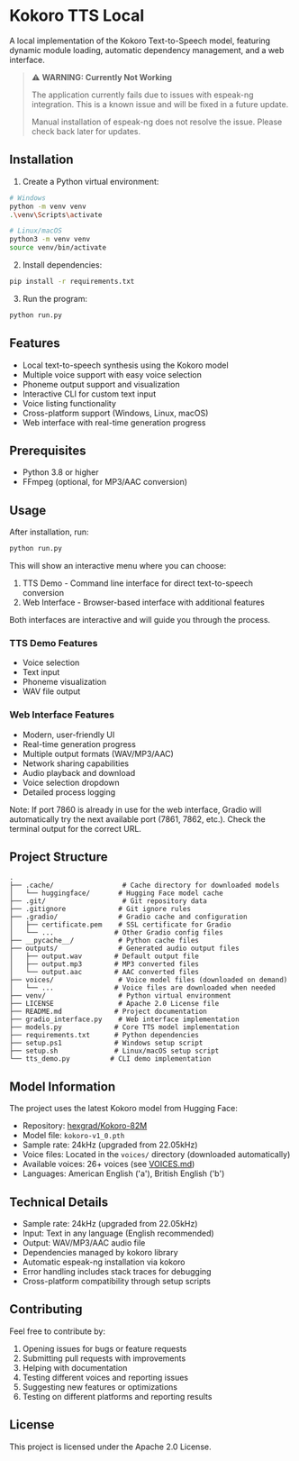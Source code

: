 # Kokoro TTS Local

A local implementation of the Kokoro Text-to-Speech model, featuring dynamic module loading, automatic dependency management, and a web interface.

> ⚠️ **WARNING: Currently Not Working**
> 
> The application currently fails due to issues with espeak-ng integration.
> This is a known issue and will be fixed in a future update.
>
> Manual installation of espeak-ng does not resolve the issue.
> Please check back later for updates.

## Installation

1. Create a Python virtual environment:
```bash
# Windows
python -m venv venv
.\venv\Scripts\activate

# Linux/macOS
python3 -m venv venv
source venv/bin/activate
```

2. Install dependencies:
```bash
pip install -r requirements.txt
```

3. Run the program:
```bash
python run.py
```

## Features

- Local text-to-speech synthesis using the Kokoro model
- Multiple voice support with easy voice selection
- Phoneme output support and visualization
- Interactive CLI for custom text input
- Voice listing functionality
- Cross-platform support (Windows, Linux, macOS)
- Web interface with real-time generation progress

## Prerequisites

- Python 3.8 or higher
- FFmpeg (optional, for MP3/AAC conversion)

## Usage

After installation, run:
```bash
python run.py
```

This will show an interactive menu where you can choose:
1. TTS Demo - Command line interface for direct text-to-speech conversion
2. Web Interface - Browser-based interface with additional features

Both interfaces are interactive and will guide you through the process.

### TTS Demo Features
- Voice selection
- Text input
- Phoneme visualization
- WAV file output

### Web Interface Features
- Modern, user-friendly UI
- Real-time generation progress
- Multiple output formats (WAV/MP3/AAC)
- Network sharing capabilities
- Audio playback and download
- Voice selection dropdown
- Detailed process logging

Note: If port 7860 is already in use for the web interface, Gradio will automatically try the next available port (7861, 7862, etc.).
Check the terminal output for the correct URL.

## Project Structure

```
.
├── .cache/                 # Cache directory for downloaded models
│   └── huggingface/       # Hugging Face model cache
├── .git/                   # Git repository data
├── .gitignore             # Git ignore rules
├── .gradio/               # Gradio cache and configuration
│   ├── certificate.pem    # SSL certificate for Gradio
│   └── ...               # Other Gradio config files
├── __pycache__/           # Python cache files
├── outputs/               # Generated audio output files
│   ├── output.wav        # Default output file
│   ├── output.mp3        # MP3 converted files
│   └── output.aac        # AAC converted files
├── voices/                # Voice model files (downloaded on demand)
│   └── ...               # Voice files are downloaded when needed
├── venv/                  # Python virtual environment
├── LICENSE                # Apache 2.0 License file
├── README.md             # Project documentation
├── gradio_interface.py    # Web interface implementation
├── models.py             # Core TTS model implementation
├── requirements.txt      # Python dependencies
├── setup.ps1             # Windows setup script
├── setup.sh              # Linux/macOS setup script
└── tts_demo.py          # CLI demo implementation
```

## Model Information

The project uses the latest Kokoro model from Hugging Face:
- Repository: [hexgrad/Kokoro-82M](https://huggingface.co/hexgrad/Kokoro-82M)
- Model file: `kokoro-v1_0.pth`
- Sample rate: 24kHz (upgraded from 22.05kHz)
- Voice files: Located in the `voices/` directory (downloaded automatically)
- Available voices: 26+ voices (see [VOICES.md](https://huggingface.co/hexgrad/Kokoro-82M/blob/main/VOICES.md))
- Languages: American English ('a'), British English ('b')

## Technical Details

- Sample rate: 24kHz (upgraded from 22.05kHz)
- Input: Text in any language (English recommended)
- Output: WAV/MP3/AAC audio file
- Dependencies managed by kokoro library
- Automatic espeak-ng installation via kokoro
- Error handling includes stack traces for debugging
- Cross-platform compatibility through setup scripts

## Contributing

Feel free to contribute by:
1. Opening issues for bugs or feature requests
2. Submitting pull requests with improvements
3. Helping with documentation
4. Testing different voices and reporting issues
5. Suggesting new features or optimizations
6. Testing on different platforms and reporting results

## License

This project is licensed under the Apache 2.0 License. 